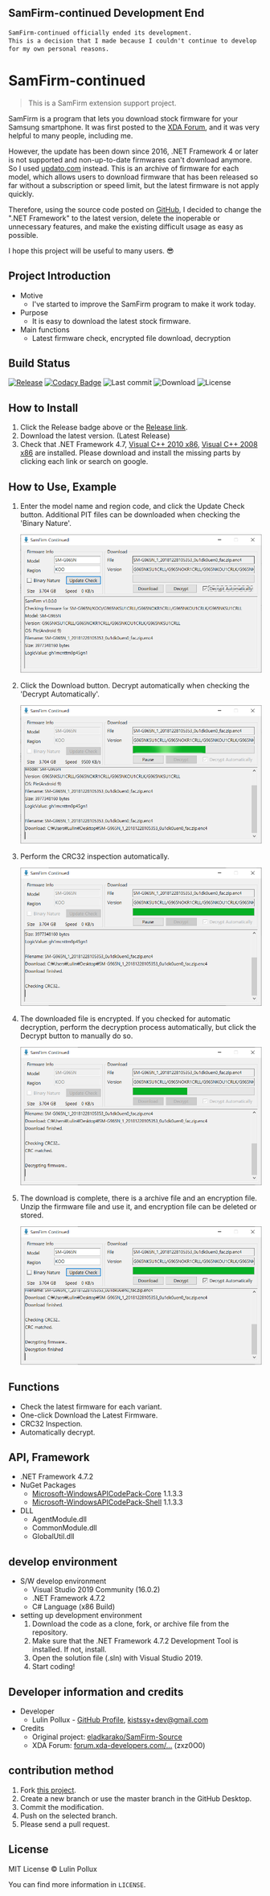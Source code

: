 ## SamFirm-continued Development End

```
SamFirm-continued officially ended its development.
This is a decision that I made because I couldn't continue to develop for my own personal reasons.
```



# SamFirm-continued

> This is a SamFirm extension support project.

SamFirm is a program that lets you download stock firmware for your Samsung smartphone. It was first posted to the [XDA Forum](https://forum.xda-developers.com/galaxy-tab-s/general/tool-samfirm-samsung-firmware-t2988647), and it was very helpful to many people, including me.

However, the update has been down since 2016, .NET Framework 4 or later is not supported and non-up-to-date firmwares can't download anymore. So I used [updato.com](https://updato.com/) instead. This is an archive of firmware for each model, which allows users to download firmware that has been released so far without a subscription or speed limit, but the latest firmware is not apply quickly.

Therefore, using the source code posted on [GitHub](https://github.com/eladkarako/SamFirm-Source), I decided to change the ".NET Framework" to the latest version, delete the inoperable or unnecessary features, and make the existing difficult usage as easy as possible.

I hope this project will be useful to many users. 😎

## Project Introduction

- Motive
  - I've started to improve the SamFirm program to make it work today.
- Purpose
  - It is easy to download the latest stock firmware.
- Main functions
  - Latest firmware check, encrypted file download, decryption

## Build Status

[![Release](https://img.shields.io/github/release/Lulin-Pollux/SamFirm-continued.svg?style=popout-square)](https://github.com/Lulin-Pollux/SamFirm-continued/releases/latest)
[![Codacy Badge](https://app.codacy.com/project/badge/Grade/d6ac010cd31640c2af4ae22b1a394edc)](https://www.codacy.com/manual/Lulin/SamFirm-continued?utm_source=github.com&amp;utm_medium=referral&amp;utm_content=LulinPollux/SamFirm-continued&amp;utm_campaign=Badge_Grade)
![Last commit](https://img.shields.io/github/last-commit/Lulin-Pollux/SamFirm-continued.svg?style=popout-square)
![Download](https://img.shields.io/github/downloads/Lulin-Pollux/SamFirm-continued/total.svg?style=popout-square)
![License](https://img.shields.io/github/license/Lulin-Pollux/SamFirm-continued.svg?style=popout-square) 

## How to Install

1. Click the Release badge above or the [Release link](https://github.com/Lulin-Pollux/SamFirm-continued/releases/latest).
2. Download the latest version. (Latest Release)
3. Check that .NET Framework 4.7, [Visual C++ 2010 x86](http://www.microsoft.com/ko-kr/download/details.aspx?id=5555), [Visual C++ 2008 x86](https://www.microsoft.com/ko-kr/download/details.aspx?id=5582) are installed. Please download and install the missing parts by clicking each link or search on google.

## How to Use, Example

1. Enter the model name and region code, and click the Update Check button. Additional PIT files can be downloaded when checking the 'Binary Nature'.

   ![Update Check](./imgs/Update%20Check.PNG)

2. Click the Download button. Decrypt automatically when checking the 'Decrypt Automatically'.

   ![Download](./imgs/Download.PNG)

3. Perform the CRC32 inspection automatically.

   ![CRC32](./imgs/CRC32.PNG)

4. The downloaded file is encrypted. If you checked for automatic decryption, perform the decryption process automatically, but click the Decrypt button to manually do so.

   ![Decrypt](./imgs/Decrypt.PNG)

5. The download is complete, there is a archive file and an encryption file. Unzip the firmware file and use it, and encryption file can be deleted or stored.

   ![Complete](./imgs/Complete.PNG)

## Functions

- Check the latest firmware for each variant.
- One-click Download the Latest Firmware.
- CRC32 Inspection.
- Automatically decrypt.

## API, Framework

- .NET Framework 4.7.2
- NuGet Packages
  - [Microsoft-WindowsAPICodePack-Core](https://www.nuget.org/packages/Microsoft-WindowsAPICodePack-Core/) 1.1.3.3
  - [Microsoft-WindowsAPICodePack-Shell](https://www.nuget.org/packages/Microsoft-WindowsAPICodePack-Shell/) 1.1.3.3
- DLL
  - AgentModule.dll
  - CommonModule.dll
  - GlobalUtil.dll

## develop environment

- S/W develop environment
  - Visual Studio 2019 Community (16.0.2)
  - .NET Framework 4.7.2
  - C# Language (x86 Build)
- setting up development environment
  1. Download the code as a clone, fork, or archive file from the repository.
  2. Make sure that the .NET Framework 4.7.2 Development Tool is installed. If not, install.
  3. Open the solution file (.sln) with Visual Studio 2019.
  4. Start coding!

## Developer information and credits

- Developer
  - Lulin Pollux - [GitHub Profile](https://github.com/LulinPollux), [kistssy+dev@gmail.com](mailto:kistssy+dev@gmail.com)
- Credits
  - Original project: [eladkarako/SamFirm-Source](https://github.com/eladkarako/SamFirm-Source)
  - XDA Forum: [forum.xda-developers.com/...](https://forum.xda-developers.com/galaxy-tab-s/general/tool-samfirm-samsung-firmware-t2988647) (zxz0O0)

## contribution method

1. Fork [this project](https://github.com/LulinPollux/SamFirm-continued).
2. Create a new branch or use the master branch in the GitHub Desktop.
3. Commit the modification.
4. Push on the selected branch.
5. Please send a pull request.

## License

MIT License © Lulin Pollux

You can find more information in `LICENSE`.
